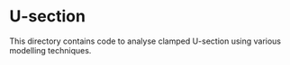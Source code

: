 # U-section
This directory contains code to analyse clamped U-section using various modelling techniques.

